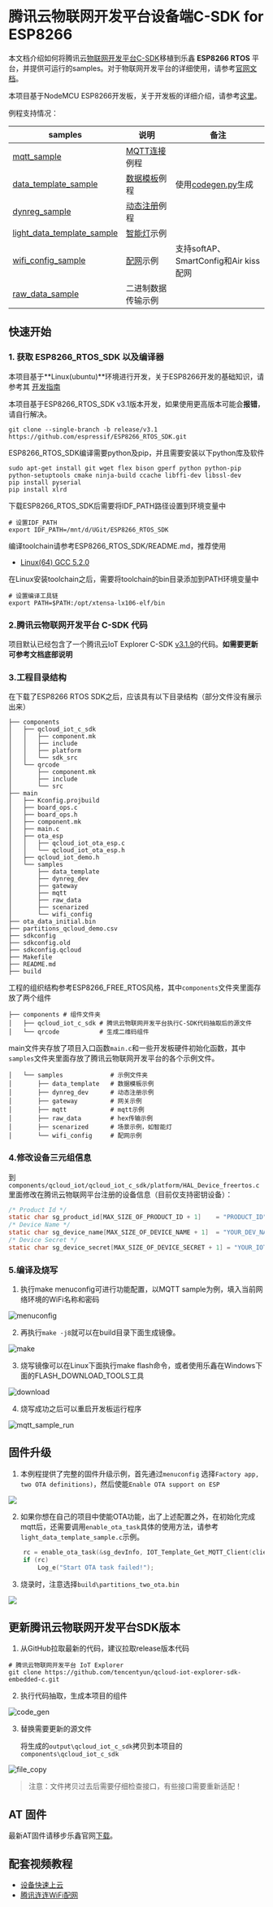 # 腾讯云物联网开发平台设备端C-SDK for ESP8266
本文档介绍如何将腾讯云[物联网开发平台C-SDK](https://github.com/tencentyun/qcloud-iot-explorer-sdk-embedded-c)移植到乐鑫 **ESP8266 RTOS** 平台，并提供可运行的samples。对于物联网开发平台的详细使用，请参考[官网文档](https://cloud.tencent.com/document/product/1081)。

本项目基于NodeMCU ESP8266开发板，关于开发板的详细介绍，请参考[这里](https://docs.ai-thinker.com/esp8266/boards/nodemcu)。

例程支持情况：

| samples                                                      | 说明                                                         | 备注                                                         |
| ------------------------------------------------------------ | ------------------------------------------------------------ | ------------------------------------------------------------ |
| [mqtt_sample](./main/samples/mqtt/mqtt_sample.c)             | [MQTT连接](https://github.com/tencentyun/qcloud-iot-explorer-sdk-embedded-c/blob/master/docs/mqtt_sample_%E5%BF%AB%E9%80%9F%E5%85%A5%E9%97%A8.md)例程 |                                                              |
| [data_template_sample](./main/samples/data_template/data_template_sample.c) | [数据模板](https://github.com/tencentyun/qcloud-iot-explorer-sdk-embedded-c/tree/master/docs/%E6%95%B0%E6%8D%AE%E6%A8%A1%E6%9D%BF%E5%BC%80%E5%8F%91)例程 | 使用[codegen.py](https://github.com/tencentyun/qcloud-iot-explorer-sdk-embedded-c/blob/master/tools/codegen.py)生成 |
| [dynreg_sample](./main/samples/dynreg_dev/dynreg_dev_sample.c) | [动态注册](https://github.com/tencentyun/qcloud-iot-explorer-sdk-embedded-c/blob/master/docs/%E5%8A%A8%E6%80%81%E6%B3%A8%E5%86%8C%E4%BD%BF%E7%94%A8%E8%AF%B4%E6%98%8E.md)例程 |                                                              |
| [light_data_template_sample](main/samples/scenarized/light_data_template_sample.c) | [智能灯](https://github.com/tencentyun/qcloud-iot-explorer-sdk-embedded-c/blob/master/docs/IoT_Explorer%E5%BC%80%E5%8F%91%E5%B9%B3%E5%8F%B0%E5%BF%AB%E9%80%9F%E5%85%A5%E9%97%A8.md)示例 |                                                              |
| [wifi_config_sample](main/samples/wifi_config/wifi_config_sample.c) | [配网](https://github.com/tencentyun/qcloud-iot-explorer-sdk-embedded-c/blob/master/docs/%E8%85%BE%E8%AE%AF%E8%BF%9E%E8%BF%9E%E5%B0%8F%E7%A8%8B%E5%BA%8F%20WIFI%20%E9%85%8D%E7%BD%91.md)示例 | 支持softAP、SmartConfig和Air kiss配网                        |
| [raw_data_sample](main/samples/raw_data/raw_data_sample.c)   | 二进制数据传输示例                                           |                                                              |



## 快速开始

### 1. 获取 ESP8266_RTOS_SDK 以及编译器
本项目基于**Linux(ubuntu)**环境进行开发，关于ESP8266开发的基础知识，请参考其 [开发指南](https://docs.espressif.com/projects/esp-idf/zh_CN/latest/esp32/get-started/linux-setup.html)

本项目基于ESP8266_RTOS_SDK v3.1版本开发，如果使用更高版本可能会**报错**，请自行解决。
```
git clone --single-branch -b release/v3.1 https://github.com/espressif/ESP8266_RTOS_SDK.git
```

ESP8266_RTOS_SDK编译需要python及pip，并且需要安装以下python库及软件

```shell
sudo apt-get install git wget flex bison gperf python python-pip python-setuptools cmake ninja-build ccache libffi-dev libssl-dev
pip install pyserial
pip install xlrd
```

下载ESP8266_RTOS_SDK后需要将IDF_PATH路径设置到环境变量中

```shell
# 设置IDF_PATH
export IDF_PATH=/mnt/d/UGit/ESP8266_RTOS_SDK
```

编译toolchain请参考ESP8266_RTOS_SDK/README.md，推荐使用

* [Linux(64) GCC 5.2.0](https://dl.espressif.com/dl/xtensa-lx106-elf-linux64-1.22.0-92-g8facf4c-5.2.0.tar.gz)

在Linux安装toolchain之后，需要将toolchain的bin目录添加到PATH环境变量中

```shell
# 设置编译工具链
export PATH=$PATH:/opt/xtensa-lx106-elf/bin
```



### 2.腾讯云物联网开发平台 C-SDK 代码

项目默认已经包含了一个腾讯云IoT Explorer C-SDK [v3.1.9](https://github.com/tencentyun/qcloud-iot-explorer-sdk-embedded-c/releases/tag/v3.1.9)的代码。**如需要更新可参考文档底部说明**

### 3.工程目录结构
在下载了ESP8266 RTOS SDK之后，应该具有以下目录结构（部分文件没有展示出来）
```shell
├── components
│   ├── qcloud_iot_c_sdk
│   │   ├── component.mk
│   │   ├── include
│   │   ├── platform
│   │   └── sdk_src
│   └── qrcode
│       ├── component.mk
│       ├── include
│       └── src
├── main
│   ├── Kconfig.projbuild
│   ├── board_ops.c
│   ├── board_ops.h
│   ├── component.mk
│   ├── main.c
│   ├── ota_esp
│   │   ├── qcloud_iot_ota_esp.c
│   │   └── qcloud_iot_ota_esp.h
│   ├── qcloud_iot_demo.h
│   └── samples
│       ├── data_template
│       ├── dynreg_dev
│       ├── gateway
│       ├── mqtt
│       ├── raw_data
│       ├── scenarized
│       └── wifi_config
├── ota_data_initial.bin
├── partitions_qcloud_demo.csv
├── sdkconfig
├── sdkconfig.old
├── sdkconfig.qcloud
├── Makefile
├── README.md
├── build
```

工程的组织结构参考ESP8266_FREE_RTOS风格，其中`components`文件夹里面存放了两个组件

```shell
├── components # 组件文件夹
│   ├── qcloud_iot_c_sdk # 腾讯云物联网开发平台执行C-SDK代码抽取后的源文件
│   └── qrcode           # 生成二维码组件
```

main文件夹存放了项目入口函数`main.c`和一些开发板硬件初始化函数，其中`samples`文件夹里面存放了腾讯云物联网开发平台的各个示例文件。

```shell
│   └── samples				# 示例文件夹
│       ├── data_template	# 数据模板示例
│       ├── dynreg_dev		# 动态注册示例
│       ├── gateway			# 网关示例
│       ├── mqtt			# mqtt示例
│       ├── raw_data		# hex传输示例
│       ├── scenarized		# 场景示例，如智能灯
│       └── wifi_config		# 配网示例
```



### 4.修改设备三元组信息

到`components/qcloud_iot/qcloud_iot_c_sdk/platform/HAL_Device_freertos.c`里面修改在腾讯云物联网平台注册的设备信息（目前仅支持密钥设备）：

```c
/* Product Id */
static char sg_product_id[MAX_SIZE_OF_PRODUCT_ID + 1]    = "PRODUCT_ID";
/* Device Name */
static char sg_device_name[MAX_SIZE_OF_DEVICE_NAME + 1]  = "YOUR_DEV_NAME";
/* Device Secret */
static char sg_device_secret[MAX_SIZE_OF_DEVICE_SECRET + 1] = "YOUR_IOT_PSK";
```

### 5.编译及烧写
1. 执行make menuconfig可进行功能配置，以MQTT sample为例，填入当前网络环境的WiFi名称和密码

![menuconfig](./docs/images/menuconfig.gif)

2. 再执行`make -j8`就可以在build目录下面生成镜像。

![make](./docs/images/make.gif)

3. 烧写镜像可以在Linux下面执行make flash命令，或者使用乐鑫在Windows下面的FLASH_DOWNLOAD_TOOLS工具

![download](./docs/images/download.gif)

4. 烧写成功之后可以重启开发板运行程序

![mqtt_sample_run](./docs/images/mqtt_sample_run.gif)

## 固件升级

1. 本例程提供了完整的固件升级示例，首先通过`menuconfig` 选择`Factory app, two OTA definitions)`，然后使能`Enable OTA support on ESP` 

![](./docs/images/OTAconfig.gif)

2. 如果你想在自己的项目中使能OTA功能，出了上述配置之外，在初始化完成mqtt后，还需要调用`enable_ota_task`具体的使用方法，请参考`light_data_template_sample.c`示例。

```c
    rc = enable_ota_task(&sg_devInfo, IOT_Template_Get_MQTT_Client(client), "1.0.3");
    if (rc)
        Log_e("Start OTA task failed!");
```

3. 烧录时，注意选择`build\partitions_two_ota.bin`

![](https://qcloudimg.tencent-cloud.cn/raw/8fde49a6c49ee3fb09811b37c412af27.jpeg)

## 更新腾讯云物联网开发平台SDK版本

1. 从GitHub拉取最新的代码，建议拉取release版本代码

```shell
# 腾讯云物联网开发平台 IoT Explorer
git clone https://github.com/tencentyun/qcloud-iot-explorer-sdk-embedded-c.git
```

2. 执行代码抽取，生成本项目的组件

![code_gen](./docs/images/code_gen.gif)

3. 替换需要更新的源文件

   将生成的`output\qcloud_iot_c_sdk`拷贝到本项目的`components\qcloud_iot_c_sdk`

![file_copy](./docs/images/file_copy)

> 注意：文件拷贝过去后需要仔细检查接口，有些接口需要重新适配！

## AT 固件

最新AT固件请移步乐鑫官网[下载](https://docs.espressif.com/projects/esp-at/zh_CN/release-v2.2.0.0_esp8266/Customized_AT_Commands_and_Firmware/Tencent_Cloud_IoT_AT/index.html)。

## 配套视频教程

- [设备快速上云](https://cloud.tencent.com/developer/salon/live-1602)
- [腾讯连连WiFi配网](https://cloud.tencent.com/developer/salon/live-1622)

